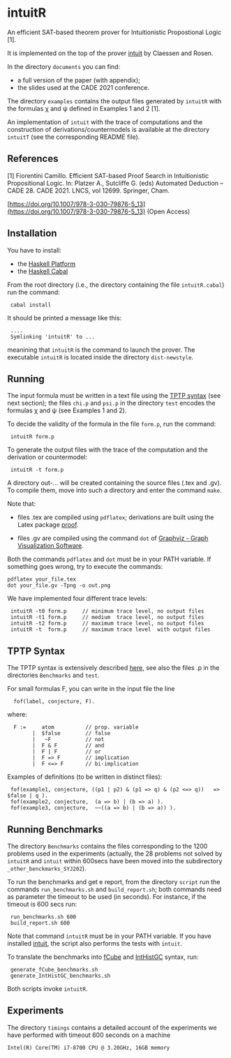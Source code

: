 intuitR
=======

An efficient SAT-based theorem prover for Intuitionistic Propostional Logic [1].

It is implemented on the top of the prover [intuit](https://github.com/koengit/intuit)
by Claessen and Rosen.


In the directory `documents` you can find:

-  a full version of the paper (with appendix);
-  the slides used at the CADE 2021 conference.



The directory `examples` contains the output files generated by
`intuitR` with the formulas &chi; and &psi; defined in Examples 1 and 2 [1].


An implementation of `intuit` with the trace of computations and the
construction of derivations/countermodels is available at the
directory `intuitT` (see the corresponding README file).


References
----------


[1] Fiorentini Camillo.  Efficient SAT-based Proof Search in Intuitionistic Propositional Logic.
In: Platzer A., Sutcliffe G. (eds) Automated Deduction – CADE 28. CADE 2021. LNCS, vol 12699. Springer, Cham.

[https://doi.org/10.1007/978-3-030-79876-5_13](https://doi.org/10.1007/978-3-030-79876-5_13) (Open Access)





Installation
------------

You have to install:

- the [Haskell Platform](https://www.haskell.org/platform/)
- the [Haskell Cabal](https://www.haskell.org/cabal/)


From the  root directory (i.e., the directory containing the file  `intuitR.cabal`) run the command:

```console
 cabal install
```

It should be printed a message like this:

```console
 ....
 Symlinking 'intuitR' to ...
```


meanining that `intuitR` is the command to launch the prover.
The executable `intuitR` is located inside the directory `dist-newstyle`.


Running
-------

The input formula must be written in a text file using the
[TPTP syntax](http://tptp.cs.miami.edu/TPTP/QuickGuide/Problems.html) (see next section);
the files `chi.p` and `psi.p` in  the directory `test` encodes
the formulas  &chi; and &psi; (see Examples 1 and 2).




To decide the validity of the formula in the file `form.p`, run the command:

```console
 intuitR form.p
```

To generate the output files with the trace of the computation and the derivation or countermodel:

```console
 intuitR -t form.p
```

A directory out-...  will be created containing  the source files (.tex and .gv).
To compile them, move into such a directory and enter the command `make`.

Note that:

-  files .tex  are compiled using  `pdflatex`; derivations are built using the Latex package [proof](http://research.nii.ac.jp/~tatsuta/proof-sty.html).

-  files .gv   are compiled using the command `dot` of
   [Graphviz - Graph Visualization Software](https://graphviz.org/).

Both the commands `pdflatex` and `dot` must be in your PATH variable.
If something goes wrong, try to execute the commands:

```console
pdflatex your_file.tex
dot your_file.gv -Tpng -o out.png
```


We have implemented four different  trace levels:

```console
 intuitR -t0 form.p     // minimum trace level, no output files 
 intuitR -t1 form.p     // medium  trace level, no output files 
 intuitR -t2 form.p     // maximum trace level, no output files 
 intuitR -t  form.p     // maximum trace level  with output files 
```



TPTP Syntax
-----------

The TPTP syntax is extensively described [here](http://tptp.cs.miami.edu/TPTP/QuickGuide/Problems.html),
see also the files .p in the directories `Benchmarks` and `test`.

For small formulas F, you can write in the input file the line

```console
  fof(label, conjecture, F).
```

where:

```console
  F :=     atom          // prop. variable
        |  $false        // false
        |   ~F           // not 
        |  F & F         // and
        |  F | F         // or
        |  F => F        // implication 
        |  F <=> F       // bi-implication
```

Examples of definitions (to be written in distinct files): 

```console
 fof(example1, conjecture, ((p1 | p2) & (p1 => q) & (p2 <=> q))   => $false | q ).
 fof(example2, conjecture,  (a => b) | (b => a) ).
 fof(example3, conjecture,  ~~((a => b) | (b => a)) ). 
```

Running Benchmarks
------------------

The directory `Benchmarks` contains the files corresponding to the 1200 problems used in the experiments
(actually, the 28 problems not solved by `intuitR` and `intuit` within 600secs have been moved
into the subdirectory `_other_benckmarks_SYJ202`).

To run the benchmarks and get e report, from the directory
`script` run the commands `run_benchmarks.sh` and `build_report.sh`;
both commands need as parameter the timeout to be used (in seconds).
For instance, if the timeout is 600 secs run:

```console
 run_benchmarks.sh 600
 build_report.sh 600
```

Note that  command  `intuitR` must be in your PATH variable.
If you have installed [intuit](https://github.com/koengit/intuit),
the script also performs the tests with `intuit`.

To translate the benchmarks into
[fCube](http://www2.disco.unimib.it/fiorino/fcube.html) and
[IntHistGC](https://github.com/jessezwu/IntHistGC) syntax, run:

```console
 generate_fCube_benchmarks.sh
 generate_IntHistGC_benchmarks.sh
```

Both scripts invoke `intuitR`.

Experiments
-----------

The directory `timings` contains a detailed account of the
experiments we have performed with timeout 600 seconds on a machine 

```console
Intel(R) Core(TM) i7-8700 CPU @ 3.20GHz, 16GB memory
```